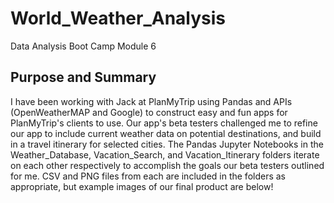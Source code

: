 # World_Weather_Analysis
Data Analysis Boot Camp Module 6


## Purpose and Summary 

I have been working with Jack at PlanMyTrip using Pandas and APIs (OpenWeatherMAP and Google) to construct easy and fun apps for PlanMyTrip's clients to use. Our app's beta testers challenged me to refine our app to include current weather data on potential destinations, and build in a travel itinerary for selected cities. The Pandas Jupyter Notebooks in the Weather_Database, Vacation_Search, and Vacation_Itinerary folders iterate on each other respectively to accomplish the goals our beta testers outlined for me. CSV and PNG files from each are included in the folders as appropriate, but example images of our final product are below!


